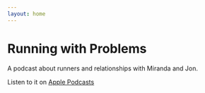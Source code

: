 ```yaml
---
layout: home
---
```


# Running with Problems

A podcast about runners and relationships with Miranda and Jon.

Listen to it on [Apple Podcasts](https://podcasts.apple.com/us/podcast/running-with-problems/id1684062687)

